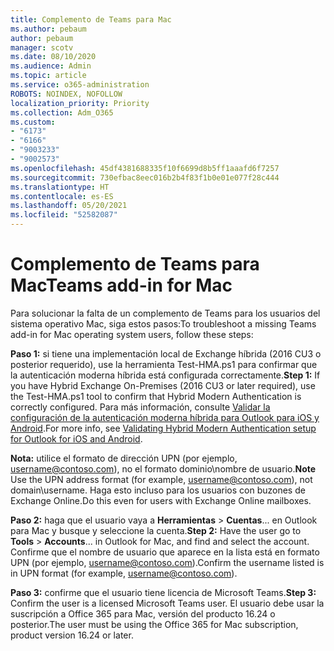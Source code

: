```yaml
---
title: Complemento de Teams para Mac
ms.author: pebaum
author: pebaum
manager: scotv
ms.date: 08/10/2020
ms.audience: Admin
ms.topic: article
ms.service: o365-administration
ROBOTS: NOINDEX, NOFOLLOW
localization_priority: Priority
ms.collection: Adm_O365
ms.custom:
- "6173"
- "6166"
- "9003233"
- "9002573"
ms.openlocfilehash: 45df4381688335f10f6699d8b5ff1aaafd6f7257
ms.sourcegitcommit: 730efbac8eec016b2b4f83f1b0e01e077f28c444
ms.translationtype: HT
ms.contentlocale: es-ES
ms.lasthandoff: 05/20/2021
ms.locfileid: "52582087"
---
```

# <a name="teams-add-in-for-mac"></a><span data-ttu-id="97abe-102">Complemento de Teams para Mac</span><span class="sxs-lookup"><span data-stu-id="97abe-102">Teams add-in for Mac</span></span>

<span data-ttu-id="97abe-103">Para solucionar la falta de un complemento de Teams para los usuarios del sistema operativo Mac, siga estos pasos:</span><span class="sxs-lookup"><span data-stu-id="97abe-103">To troubleshoot a missing Teams add-in for Mac operating system users, follow these steps:</span></span>

<span data-ttu-id="97abe-104">**Paso 1:** si tiene una implementación local de Exchange híbrida (2016 CU3 o posterior requerido), use la herramienta Test-HMA.ps1 para confirmar que la autenticación moderna híbrida está configurada correctamente.</span><span class="sxs-lookup"><span data-stu-id="97abe-104">**Step 1:** If you have Hybrid Exchange On-Premises (2016 CU3 or later required), use the Test-HMA.ps1 tool to confirm that Hybrid Modern Authentication is correctly configured.</span></span> <span data-ttu-id="97abe-105">Para más información, consulte [Validar la configuración de la autenticación moderna híbrida para Outlook para iOS y Android](https://aka.ms/TestHMAEAS).</span><span class="sxs-lookup"><span data-stu-id="97abe-105">For more info, see [Validating Hybrid Modern Authentication setup for Outlook for iOS and Android](https://aka.ms/TestHMAEAS).</span></span>  

<span data-ttu-id="97abe-106">**Nota:** utilice el formato de dirección UPN (por ejemplo, [username@contoso.com](mailto:username@contoso.com)), no el formato dominio\nombre de usuario.</span><span class="sxs-lookup"><span data-stu-id="97abe-106">**Note** Use the UPN address format (for example, [username@contoso.com](mailto:username@contoso.com)), not domain\username.</span></span> <span data-ttu-id="97abe-107">Haga esto incluso para los usuarios con buzones de Exchange Online.</span><span class="sxs-lookup"><span data-stu-id="97abe-107">Do this even for users with Exchange Online mailboxes.</span></span>

<span data-ttu-id="97abe-108">**Paso 2:** haga que el usuario vaya a **Herramientas** > **Cuentas**... en Outlook para Mac y busque y seleccione la cuenta.</span><span class="sxs-lookup"><span data-stu-id="97abe-108">**Step 2:** Have the user go to **Tools** > **Accounts**... in Outlook for Mac, and find and select the account.</span></span> <span data-ttu-id="97abe-109">Confirme que el nombre de usuario que aparece en la lista está en formato UPN (por ejemplo, [username@contoso.com](mailto:username@contoso.com)).</span><span class="sxs-lookup"><span data-stu-id="97abe-109">Confirm the username listed is in UPN format (for example, [username@contoso.com](mailto:username@contoso.com)).</span></span>

<span data-ttu-id="97abe-110">**Paso 3:** confirme que el usuario tiene licencia de Microsoft Teams.</span><span class="sxs-lookup"><span data-stu-id="97abe-110">**Step 3:** Confirm the user is a licensed Microsoft Teams user.</span></span> <span data-ttu-id="97abe-111">El usuario debe usar la suscripción a Office 365 para Mac, versión del producto 16.24 o posterior.</span><span class="sxs-lookup"><span data-stu-id="97abe-111">The user must be using the Office 365 for Mac subscription, product version 16.24 or later.</span></span>